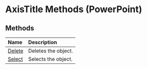 
# AxisTitle Methods (PowerPoint)

## Methods



|**Name**|**Description**|
|:-----|:-----|
| [Delete](13479b79-56b1-241f-cbb6-7ccd1655c1cc.md)|Deletes the object.|
| [Select](4911422c-7274-a65f-363c-d6c19eb315da.md)|Selects the object.|
